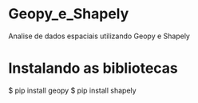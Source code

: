 # Geopy_e_Shapely

Analise de dados espaciais utilizando Geopy e Shapely

# Instalando as bibliotecas

$ pip install geopy
$ pip install shapely
